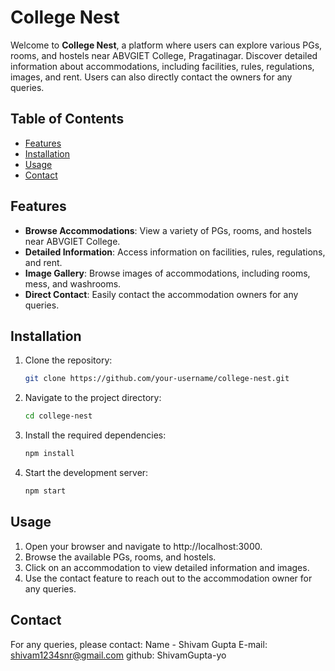 # College Nest

Welcome to **College Nest**, a platform where users can explore various PGs, rooms, and hostels near ABVGIET College, Pragatinagar. Discover detailed information about accommodations, including facilities, rules, regulations, images, and rent. Users can also directly contact the owners for any queries.

## Table of Contents

- [Features](#features)
- [Installation](#installation)
- [Usage](#usage)
- [Contact](#contact)

## Features

- **Browse Accommodations**: View a variety of PGs, rooms, and hostels near ABVGIET College.
- **Detailed Information**: Access information on facilities, rules, regulations, and rent.
- **Image Gallery**: Browse images of accommodations, including rooms, mess, and washrooms.
- **Direct Contact**: Easily contact the accommodation owners for any queries.

## Installation

1. Clone the repository:

   ```bash
   git clone https://github.com/your-username/college-nest.git
2. Navigate to the project directory:
    ```bash
    cd college-nest
3. Install the required dependencies:
    ```bash
    npm install
4. Start the development server: 
    ```bash
    npm start

## Usage
1. Open your browser and navigate to http://localhost:3000.
2. Browse the available PGs, rooms, and hostels.
3. Click on an accommodation to view detailed information and images.
4. Use the contact feature to reach out to the accommodation owner for any queries.

## Contact
For any queries, please contact:
Name - Shivam Gupta
E-mail: shivam1234snr@gmail.com
github: ShivamGupta-yo

